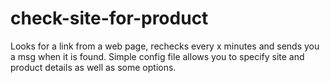 check-site-for-product
======================

Looks for a link from a web page, rechecks every x minutes and sends you a msg when it is found. Simple config file allows you to specify site and product details as well as some options.
